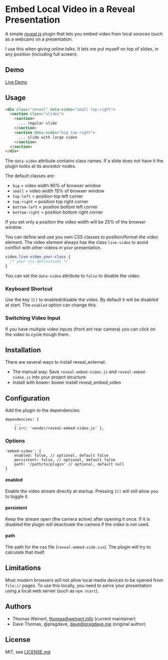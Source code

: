 # Embed Local Video in a Reveal Presentation

A simple [reveal.js](https://github.com/hakimel/reveal.js) plugin that lets you embed video from local sources
(such as a webcam) on a presentation.

I use this when giving online talks. It lets me put myself on top of
slides, in any position (including full screen).

## Demo

[Live Demo](https://rawgit.com/ThomasWeinert/reveal-embed-video/master/example/index.html)


## Usage

```HTML
<div class="reveal" data-video="small top-right">
  <section class="slides">
    <section>
      ... regular slide
    </section>
    <section data-video="big top-right">
      ... slide with large video 
    </section>
  </section>
</div>  
```

The `data-video` attribute contains class names. If a slide
does not have it the plugin looks at its ancestor nodes. 

The default classes are:

   * `big` = video width 90% of browser window
   * `small` = video width 15% of browser window
   * `top-left` = position top left corner
   * `top-right` = position top right corner
   * `bottom-left` = position bottom left corner
   * `bottom-right` = position bottom right corner
   
If you set only a position the video width will be 25% of the browser
window.

You can define and use you own CSS classes to position/format the video element.
The video element always has the class `live-video` to avoid conflict with other
videos in your presentation.

```CSS
video.live-video.your-class {
  /* your css definitions */
}
```

You can set the `data-video` attribute to `false` to disable the video.

### Keyboard Shortcut

Use the key `[C]` to enabled/disable the video. By default it will be disabled at 
start. The `enabled` option can change this.

### Switching Video Input

If you have multiple video inputs (front ant rear camera) you can click on 
the video to cycle trough them.

## Installation

There are several ways to install reveal_external:

* The manual way: Save `reveal-embed-video.js` and `reveal-embed-video.js` into your 
  project structure
* Install with bower: bower install reveal_embed_video

## Configuration

Add the plugin to the dependencies:

    dependencies: [
        ...
        { src: 'vendor/reveal-embed-video.js' },
        
### Options

    'embed-video': {
        enabled: false, // optional, default false
        persistent: false, // optional, default false
        path: '/path/to/plugin' // optional, default null
    }       
    
#### enabled

Enable the video stream directly at startup. Pressing `[C]` will still allow you to 
toggle it.

#### persistent

Keep the stream open (the camera active) after opening it once. If it is disabled
the plugin will deactivate the camera if the video is not used.

#### path 

The path for the css file (`reveal-embed-vide.css`). The plugin will try to calculate that itself.

## Limitations

Most modern browsers will not allow local media devices to be opened
from `file://` pages. To use this locally, you need to serve your
presentation using a local web server (such as `npm start`).

## Authors

* Thomas Weinert, thomas@weinert.info (current maintainer)
* Dave Thomas, @pragdave, dave@pragdave.me (original author)

## License

MIT, see [LICENSE.md](LICENSE.md)
